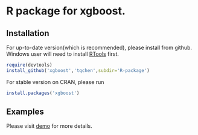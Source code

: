 # R package for xgboost.

## Installation

For up-to-date version(which is recommended), please install from github. Windows user will need to install [RTools](http://cran.r-project.org/bin/windows/Rtools/) first.

```r
require(devtools)
install_github('xgboost','tqchen',subdir='R-package')
```

For stable version on CRAN, please run

```r
install.packages('xgboost')
```

## Examples

Please visit [demo](https://github.com/tqchen/xgboost/blob/master/R-package/inst/examples/demo.R) for more details.
